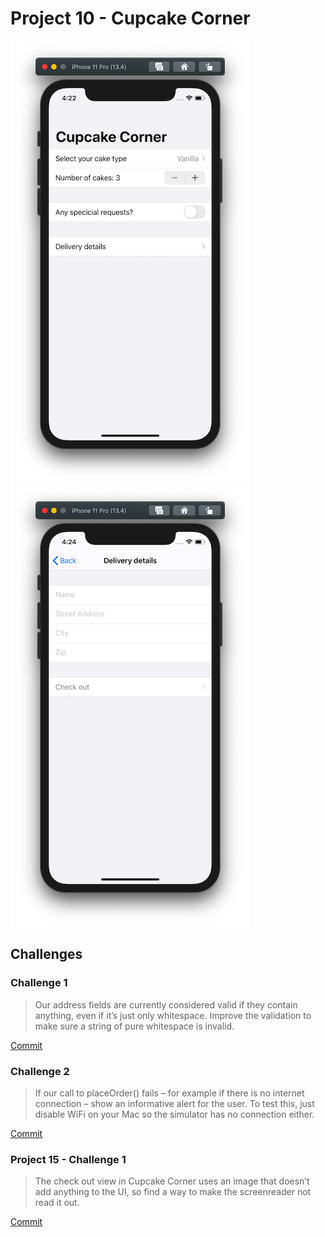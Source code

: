 # Project 10 - Cupcake Corner

![App Screenshot 1](https://raw.githubusercontent.com/usrFri3ndly/100-days-of-swiftui/master/project10/screenshot.png)
![App Screenshot 2](https://raw.githubusercontent.com/usrFri3ndly/100-days-of-swiftui/master/project10/screenshot-delivery.png)

## Challenges

### Challenge 1

> Our address fields are currently considered valid if they contain anything, even if it’s just only whitespace. Improve the validation to make sure a string of pure whitespace is invalid.

[Commit](https://github.com/usrFri3ndly/100-days-of-swiftui/commit/cfe087c20505c4f2e559ac4129961a1dcb8109ff#diff-dc54093c8604f4bc95a3f8afe6e16850)

### Challenge 2

> If our call to placeOrder() fails – for example if there is no internet connection – show an informative alert for the user. To test this, just disable WiFi on your Mac so the simulator has no connection either.

[Commit](https://github.com/usrFri3ndly/100-days-of-swiftui/commit/b1e732ca38a30eefa1efe994c4968ce3d381db8f#diff-dc54093c8604f4bc95a3f8afe6e16850)

### Project 15 - Challenge 1

> The check out view in Cupcake Corner uses an image that doesn’t add anything to the UI, so find a way to make the screenreader not read it out.

[Commit](https://github.com/usrFri3ndly/100-days-of-swiftui/commit/5b3dafd438c8963cfcb0a0cb36a690f40f7e1152#diff-dc54093c8604f4bc95a3f8afe6e16850)

